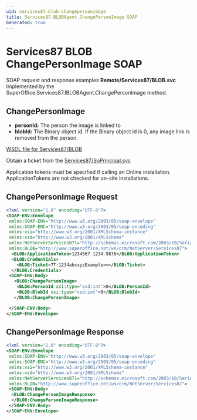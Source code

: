 ```yaml
---
uid: services87-blob-changepersonimage
title: Services87.BLOBAgent.ChangePersonImage SOAP
Generated: true
---
```


# Services87 BLOB ChangePersonImage SOAP

SOAP request and response examples **Remote/Services87/BLOB.svc**
Implemented by the <see cref="M:SuperOffice.Services87.IBLOBAgent.ChangePersonImage">SuperOffice.Services87.IBLOBAgent.ChangePersonImage</see> method.

## ChangePersonImage



* **personId:** The person the image is linked to
* **blobId:** The Binary object id. If the Binary object id is 0, any image link is removed from the person.



[WSDL file for Services87/BLOB](../Services87-BLOB.md)

Obtain a ticket from the [Services87/SoPrincipal.svc](../SoPrincipal/index.md)

Application tokens must be specified if calling an Online installation. ApplicationTokens are not checked for on-site installations.

## ChangePersonImage Request

```xml
<?xml version="1.0" encoding="UTF-8"?>
<SOAP-ENV:Envelope
 xmlns:SOAP-ENV="http://www.w3.org/2003/05/soap-envelope"
 xmlns:SOAP-ENC="http://www.w3.org/2003/05/soap-encoding"
 xmlns:xsi="http://www.w3.org/2001/XMLSchema-instance"
 xmlns:xsd="http://www.w3.org/2001/XMLSchema"
 xmlns:NetServerServices871="http://schemas.microsoft.com/2003/10/Serialization/"
 xmlns:BLOB="http://www.superoffice.net/ws/crm/NetServer/Services87">
  <BLOB:ApplicationToken>1234567-1234-9876</BLOB:ApplicationToken>
  <BLOB:Credentials>
    <BLOB:Ticket>7T:1234abcxyzExample==</BLOB:Ticket>
  </BLOB:Credentials>
 <SOAP-ENV:Body>
   <BLOB:ChangePersonImage>
    <BLOB:PersonId xsi:type="xsd:int">0</BLOB:PersonId>
    <BLOB:BlobId xsi:type="xsd:int">0</BLOB:BlobId>
   </BLOB:ChangePersonImage>

 </SOAP-ENV:Body>
</SOAP-ENV:Envelope>

```


## ChangePersonImage Response

```xml
<?xml version="1.0" encoding="UTF-8"?>
<SOAP-ENV:Envelope
 xmlns:SOAP-ENV="http://www.w3.org/2003/05/soap-envelope"
 xmlns:SOAP-ENC="http://www.w3.org/2003/05/soap-encoding"
 xmlns:xsi="http://www.w3.org/2001/XMLSchema-instance"
 xmlns:xsd="http://www.w3.org/2001/XMLSchema"
 xmlns:NetServerServices871="http://schemas.microsoft.com/2003/10/Serialization/"
 xmlns:BLOB="http://www.superoffice.net/ws/crm/NetServer/Services87">
 <SOAP-ENV:Body>
  <BLOB:ChangePersonImageResponse>
  </BLOB:ChangePersonImageResponse>
 </SOAP-ENV:Body>
</SOAP-ENV:Envelope>

```

